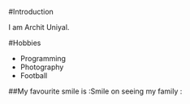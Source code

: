 #Introduction

I am Archit Uniyal.

#Hobbies
 - Programming
 - Photography
 - Football

##My favourite smile is :Smile on seeing my family :

